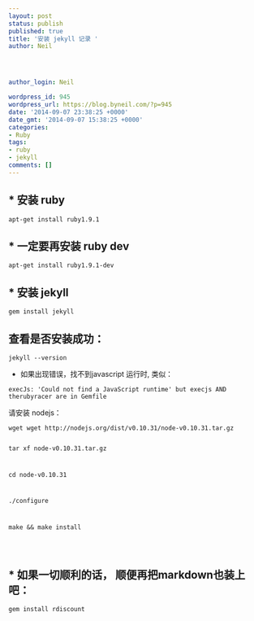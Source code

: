 ```yaml
---
layout: post
status: publish
published: true
title: '安装 jekyll 记录 '
author: Neil




author_login: Neil

wordpress_id: 945
wordpress_url: https://blog.byneil.com/?p=945
date: '2014-09-07 23:38:25 +0000'
date_gmt: '2014-09-07 15:38:25 +0000'
categories:
- Ruby
tags:
- ruby
- jekyll
comments: []
---
```

<h2>* 安装 ruby</h2>
<pre><code>apt-get install ruby1.9.1
</code></pre>
<h2>* 一定要再安装 ruby dev</h2>
<pre><code>apt-get install ruby1.9.1-dev
</code></pre>
<h2>* 安装 jekyll</h2>
<pre><code>gem install jekyll
</code></pre>
<h2>查看是否安装成功：</h2>
<pre><code>jekyll --version
</code></pre>
<ul>
<li>如果出现错误，找不到javascript 运行时, 类似：</li>
</ul>
<pre><code>execJs: 'Could not find a JavaScript runtime' but execjs AND therubyracer are in Gemfile
</code></pre>
<p>请安装 nodejs：</p>
<pre><code>wget wget http://nodejs.org/dist/v0.10.31/node-v0.10.31.tar.gz

tar xf node-v0.10.31.tar.gz

cd node-v0.10.31

./configure

make &amp;&amp; make install

</code></pre>
<h2>* 如果一切顺利的话， 顺便再把markdown也装上吧：</h2>
<pre><code>gem install rdiscount
</code></pre>
